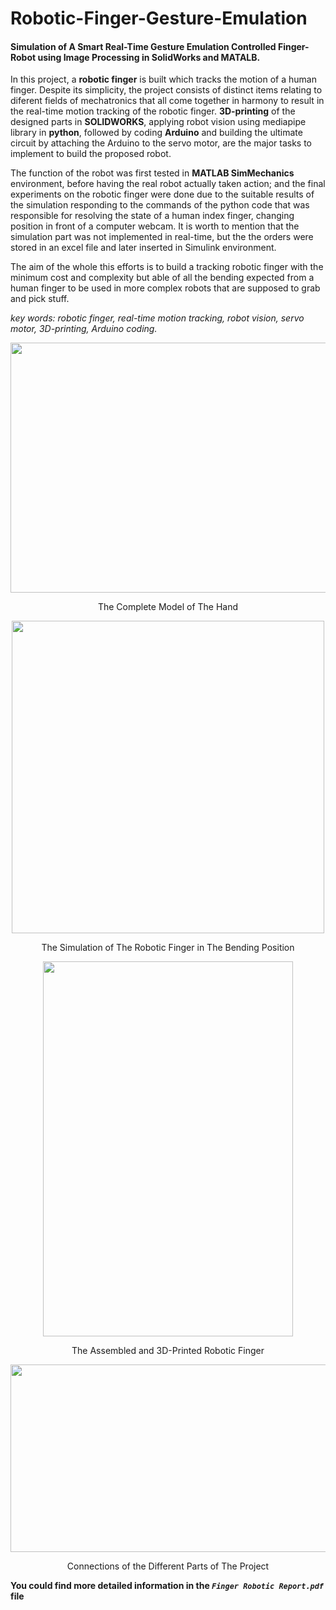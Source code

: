 # Robotic-Finger-Gesture-Emulation
#### Simulation of A Smart Real-Time Gesture Emulation Controlled Finger-Robot using Image Processing in SolidWorks and MATALB.

In this project, a **robotic finger** is built which tracks the motion of a human finger. Despite its simplicity, the project consists of distinct items relating to diferent fields of mechatronics that all come together in harmony to result in the real-time motion tracking of the robotic finger. **3D-printing** of the designed parts in **SOLIDWORKS**, applying robot vision using mediapipe library in **python**, followed by coding **Arduino** and building the ultimate circuit by attaching the Arduino to the servo motor, are the major tasks to implement to build the proposed robot.

The function of the robot was first tested in **MATLAB SimMechanics** environment, before having the real robot actually taken action; and the final experiments on the robotic finger were done due to the suitable results of the simulation responding to the commands of the python code that was responsible for resolving the state of a human index finger, changing position in front of a computer webcam. It is worth to mention that the simulation part was not implemented in real-time, but the the orders were stored in an excel file and later inserted in Simulink environment.

The aim of the whole this efforts is to build a tracking robotic finger with the minimum cost and complexity but able of all the bending expected from a human finger to be used in more complex robots that are supposed to grab and pick stuff.

*key words: robotic finger, real-time motion tracking, robot vision, servo motor, 3D-printing, Arduino coding.*

<p align="center">
<img src="https://user-images.githubusercontent.com/40741680/129809128-80a9be2c-2684-49bb-9bce-9014f8787eed.png" width="540" height="400">
</p>
<p align="center">
The Complete Model of The Hand
</p>


<p align="center">
<img src="https://user-images.githubusercontent.com/40741680/129810295-c2c502c0-936c-4e0b-a447-2f9e006749f7.png" width="500" height="500">
</p>

<p align="center">
The Simulation of The Robotic Finger in The Bending Position
</p>


<p align="center">
<img src="https://user-images.githubusercontent.com/40741680/129809827-8650091e-56c9-4aab-a4fd-d1c823a71453.png" width="400" height="600">
</p>

<p align="center">
The Assembled and 3D-Printed Robotic Finger
</p>


<p align="center">
<img src="https://user-images.githubusercontent.com/40741680/129810085-94fdb0ed-04ed-4d4d-b155-e58f9d3b4bc3.png" width="700" height="300">
</p>

<p align="center">
Connections of the Different Parts of The Project
</p>


**You could find more detailed information in the *`Finger Robotic Report.pdf`* file**
